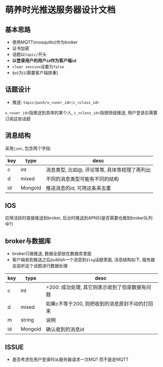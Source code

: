 # 萌养时光推送服务器设计文档

## 基本思路

*   使用MQTT(mosquitto)作为broker
*   证书加密
*   话题以`topic/`开头
*   **以登录用户的用户`id`作为客户端`id`**
*   `clear session`设置为`false`
*   `QoS`为`1`(需要客户端排重)

## 话题设计

*   推送: `topic/push/u_<user_id>|c_<class_id>`

`u_<user_id>`指推送到具体的某个人, `c_<class_id>`指按班级推送, 用户登录后需要订阅这些话题

## 消息结构

采用`json`, 包含两个字段:

| key | type | desc |
| --- | --- | --- |
| c | int | 消息类型, 比如@, 评论等等, 具体等梳理了再列出 |
| d | mixed | 不同的消息类型可能有不同的结构 |
| id | MongoId | 推送消息的id, 可用这条来去重 |

## IOS

应用活跃时直接推送到broker, 后台时推送到APNS(是否需要也推到broker队列中?)

## broker与数据库

* broker只做推送, 数据全部放在数据库里面
* 客户端收到推送之后publish一个消息到`$log`话题里面, 消息结构如下, 服务器会监听这个话题进行数据处理

| key | type | desc |
| --- | --- | --- |
| c | int | =200: 成功处理, 其它则表示收到了但是数据有问题 |
| d | mixed | 如果c不等于200, 则把收到的消息原封不动的打回来 |
| m | string | 说明 |
| id | MongoId | 确认收到的消息id |

## ISSUE

*   是否考虑在用户登录时从服务器请求一次MQ? 而不是走MQTT